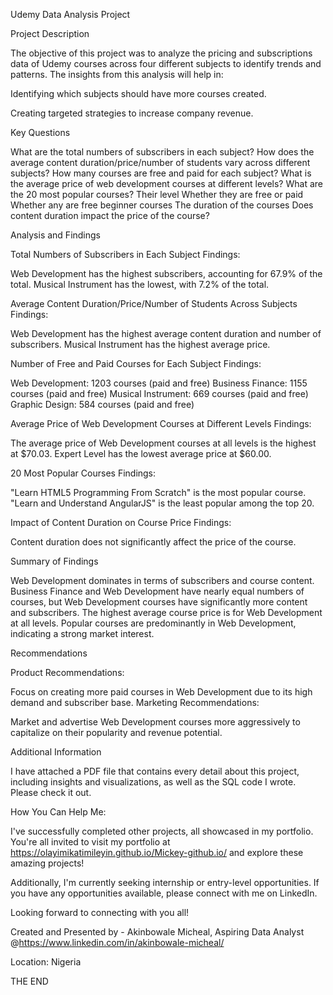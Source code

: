 Udemy Data Analysis Project

Project Description

The objective of this project was to analyze the pricing and subscriptions data of Udemy courses across four different subjects to identify trends and patterns. The insights from this analysis will help in:

Identifying which subjects should have more courses created.

Creating targeted strategies to increase company revenue.

Key Questions

What are the total numbers of subscribers in each subject? How does the average content duration/price/number of students vary across different subjects? How many courses are free and paid for each subject? What is the average price of web development courses at different levels? What are the 20 most popular courses? Their level Whether they are free or paid Whether any are free beginner courses The duration of the courses Does content duration impact the price of the course?

Analysis and Findings

Total Numbers of Subscribers in Each Subject
Findings:

Web Development has the highest subscribers, accounting for 67.9% of the total. Musical Instrument has the lowest, with 7.2% of the total.

Average Content Duration/Price/Number of Students Across Subjects
Findings:

Web Development has the highest average content duration and number of subscribers. Musical Instrument has the highest average price.

Number of Free and Paid Courses for Each Subject
Findings:

Web Development: 1203 courses (paid and free) Business Finance: 1155 courses (paid and free) Musical Instrument: 669 courses (paid and free) Graphic Design: 584 courses (paid and free)

Average Price of Web Development Courses at Different Levels
Findings:

The average price of Web Development courses at all levels is the highest at $70.03. Expert Level has the lowest average price at $60.00.

20 Most Popular Courses
Findings:

"Learn HTML5 Programming From Scratch" is the most popular course. "Learn and Understand AngularJS" is the least popular among the top 20.

Impact of Content Duration on Course Price
Findings:

Content duration does not significantly affect the price of the course.

Summary of Findings

Web Development dominates in terms of subscribers and course content. Business Finance and Web Development have nearly equal numbers of courses, but Web Development courses have significantly more content and subscribers. The highest average course price is for Web Development at all levels. Popular courses are predominantly in Web Development, indicating a strong market interest.

Recommendations

Product Recommendations:

Focus on creating more paid courses in Web Development due to its high demand and subscriber base. Marketing Recommendations:

Market and advertise Web Development courses more aggressively to capitalize on their popularity and revenue potential.

Additional Information

I have attached a PDF file that contains every detail about this project, including insights and visualizations, as well as the SQL code I wrote. Please check it out.

How You Can Help Me:

I've successfully completed other projects, all showcased in my portfolio. You're all invited to visit my portfolio at https://olayimikatimileyin.github.io/Mickey-github.io/
 and explore these amazing projects!

Additionally, I'm currently seeking internship or entry-level opportunities. If you have any opportunities available, please connect with me on LinkedIn.

Looking forward to connecting with you all!

Created and Presented by - Akinbowale Micheal, Aspiring Data Analyst @https://www.linkedin.com/in/akinbowale-micheal/

Location: Nigeria

THE END
